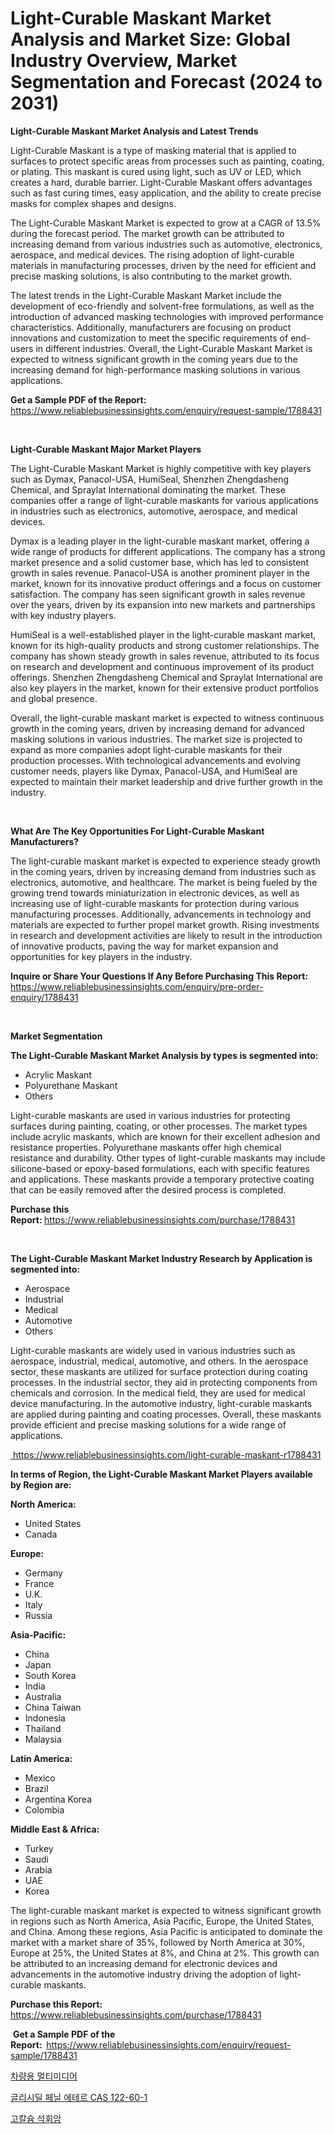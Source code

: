 <p><h1>Light-Curable Maskant Market Analysis and Market Size: Global Industry Overview, Market Segmentation and Forecast (2024 to 2031)</h1></p><p><strong>Light-Curable Maskant Market Analysis and Latest Trends</strong></p>
<p><p>Light-Curable Maskant is a type of masking material that is applied to surfaces to protect specific areas from processes such as painting, coating, or plating. This maskant is cured using light, such as UV or LED, which creates a hard, durable barrier. Light-Curable Maskant offers advantages such as fast curing times, easy application, and the ability to create precise masks for complex shapes and designs.</p><p>The Light-Curable Maskant Market is expected to grow at a CAGR of 13.5% during the forecast period. The market growth can be attributed to increasing demand from various industries such as automotive, electronics, aerospace, and medical devices. The rising adoption of light-curable materials in manufacturing processes, driven by the need for efficient and precise masking solutions, is also contributing to the market growth.</p><p>The latest trends in the Light-Curable Maskant Market include the development of eco-friendly and solvent-free formulations, as well as the introduction of advanced masking technologies with improved performance characteristics. Additionally, manufacturers are focusing on product innovations and customization to meet the specific requirements of end-users in different industries. Overall, the Light-Curable Maskant Market is expected to witness significant growth in the coming years due to the increasing demand for high-performance masking solutions in various applications.</p></p>
<p><strong>Get a Sample PDF of the Report:&nbsp;</strong> <a href="https://www.reliablebusinessinsights.com/enquiry/request-sample/1788431">https://www.reliablebusinessinsights.com/enquiry/request-sample/1788431</a></p>
<p>&nbsp;</p>
<p><strong>Light-Curable Maskant Major Market Players</strong></p>
<p><p>The Light-Curable Maskant Market is highly competitive with key players such as Dymax, Panacol-USA, HumiSeal, Shenzhen Zhengdasheng Chemical, and Spraylat International dominating the market. These companies offer a range of light-curable maskants for various applications in industries such as electronics, automotive, aerospace, and medical devices.</p><p>Dymax is a leading player in the light-curable maskant market, offering a wide range of products for different applications. The company has a strong market presence and a solid customer base, which has led to consistent growth in sales revenue. Panacol-USA is another prominent player in the market, known for its innovative product offerings and a focus on customer satisfaction. The company has seen significant growth in sales revenue over the years, driven by its expansion into new markets and partnerships with key industry players.</p><p>HumiSeal is a well-established player in the light-curable maskant market, known for its high-quality products and strong customer relationships. The company has shown steady growth in sales revenue, attributed to its focus on research and development and continuous improvement of its product offerings. Shenzhen Zhengdasheng Chemical and Spraylat International are also key players in the market, known for their extensive product portfolios and global presence.</p><p>Overall, the light-curable maskant market is expected to witness continuous growth in the coming years, driven by increasing demand for advanced masking solutions in various industries. The market size is projected to expand as more companies adopt light-curable maskants for their production processes. With technological advancements and evolving customer needs, players like Dymax, Panacol-USA, and HumiSeal are expected to maintain their market leadership and drive further growth in the industry.</p></p>
<p>&nbsp;</p>
<p><strong>What Are The Key Opportunities For Light-Curable Maskant Manufacturers?</strong></p>
<p><p>The light-curable maskant market is expected to experience steady growth in the coming years, driven by increasing demand from industries such as electronics, automotive, and healthcare. The market is being fueled by the growing trend towards miniaturization in electronic devices, as well as increasing use of light-curable maskants for protection during various manufacturing processes. Additionally, advancements in technology and materials are expected to further propel market growth. Rising investments in research and development activities are likely to result in the introduction of innovative products, paving the way for market expansion and opportunities for key players in the industry.</p></p>
<p><strong>Inquire or Share Your Questions If Any Before Purchasing This Report:</strong> <a href="https://www.reliablebusinessinsights.com/enquiry/pre-order-enquiry/1788431">https://www.reliablebusinessinsights.com/enquiry/pre-order-enquiry/1788431</a></p>
<p>&nbsp;</p>
<p><strong>Market Segmentation</strong></p>
<p><strong>The Light-Curable Maskant Market Analysis by types is segmented into:</strong></p>
<p><ul><li>Acrylic Maskant</li><li>Polyurethane Maskant</li><li>Others</li></ul></p>
<p><p>Light-curable maskants are used in various industries for protecting surfaces during painting, coating, or other processes. The market types include acrylic maskants, which are known for their excellent adhesion and resistance properties. Polyurethane maskants offer high chemical resistance and durability. Other types of light-curable maskants may include silicone-based or epoxy-based formulations, each with specific features and applications. These maskants provide a temporary protective coating that can be easily removed after the desired process is completed.</p></p>
<p><strong>Purchase this Report:&nbsp;</strong><a href="https://www.reliablebusinessinsights.com/purchase/1788431">https://www.reliablebusinessinsights.com/purchase/1788431</a></p>
<p>&nbsp;</p>
<p><strong>The Light-Curable Maskant Market Industry Research by Application is segmented into:</strong></p>
<p><ul><li>Aerospace</li><li>Industrial</li><li>Medical</li><li>Automotive</li><li>Others</li></ul></p>
<p><p>Light-curable maskants are widely used in various industries such as aerospace, industrial, medical, automotive, and others. In the aerospace sector, these maskants are utilized for surface protection during coating processes. In the industrial sector, they aid in protecting components from chemicals and corrosion. In the medical field, they are used for medical device manufacturing. In the automotive industry, light-curable maskants are applied during painting and coating processes. Overall, these maskants provide efficient and precise masking solutions for a wide range of applications.</p></p>
<p><a href="https://www.reliablebusinessinsights.com/light-curable-maskant-r1788431">&nbsp;https://www.reliablebusinessinsights.com/light-curable-maskant-r1788431</a></p>
<p><strong>In terms of Region, the Light-Curable Maskant Market Players available by Region are:</strong></p>
<p>
    <p> <strong> North America: </strong>
        <ul>
            <li>United States</li>
            <li>Canada</li>
        </ul>
        </p> 
    <p> <strong> Europe: </strong>
        <ul>
            <li>Germany</li>
            <li>France</li>
            <li>U.K.</li>
            <li>Italy</li>
            <li>Russia</li>
        </ul>
        </p> 
    <p> <strong> Asia-Pacific: </strong>
        <ul>
            <li>China</li>
            <li>Japan</li>
            <li>South Korea</li>
            <li>India</li>
            <li>Australia</li>
            <li>China Taiwan</li>
            <li>Indonesia</li>
            <li>Thailand</li>
            <li>Malaysia</li>
        </ul>
        </p> 
    <p> <strong> Latin America: </strong>
        <ul>
            <li>Mexico</li>
            <li>Brazil</li>
            <li>Argentina Korea</li>
            <li>Colombia</li>
        </ul>
        </p> 
    <p> <strong> Middle East & Africa: </strong>
        <ul>
            <li>Turkey</li>
            <li>Saudi</li>
            <li>Arabia</li>
            <li>UAE</li>
            <li>Korea</li>
        </ul>
    </p>
    </p>
<p><p>The light-curable maskant market is expected to witness significant growth in regions such as North America, Asia Pacific, Europe, the United States, and China. Among these regions, Asia Pacific is anticipated to dominate the market with a market share of 35%, followed by North America at 30%, Europe at 25%, the United States at 8%, and China at 2%. This growth can be attributed to an increasing demand for electronic devices and advancements in the automotive industry driving the adoption of light-curable maskants.</p></p>
<p><strong>Purchase this Report: </strong><a href="https://www.reliablebusinessinsights.com/purchase/1788431">https://www.reliablebusinessinsights.com/purchase/1788431</a></p>
<p>&nbsp;<strong>Get a Sample PDF of the Report:&nbsp;&nbsp;</strong><a href="https://www.reliablebusinessinsights.com/enquiry/request-sample/1788431">https://www.reliablebusinessinsights.com/enquiry/request-sample/1788431</a></p>
<p><strong></strong></p>
<p><p><a href="https://medium.com/@lucianmaluan2022/%EC%9E%90%EB%8F%99%EC%B0%A8-%EC%9E%A5%EC%B0%A9%ED%98%95-%EB%A9%80%ED%8B%B0%EB%AF%B8%EB%94%94%EC%96%B4-%EC%8B%9C%EC%9E%A5-%EA%B7%9C%EB%AA%A8-%EB%B0%8F-%EC%A0%90%EC%9C%A0%EC%9C%A8-%EB%B6%84%EC%84%9D-%EC%84%B1%EC%9E%A5-%EB%8F%99%ED%96%A5-%EB%B0%8F-%EC%98%88%EC%B8%A1-2024-2031-bfd380a6b5f3">차량용 멀티미디어</a></p><p><a href="https://github.com/kimvicki3212024/Market-Research-Report-List-1/blob/main/4527620143137.md">글리시딜 페닐 에테르 CAS 122-60-1</a></p><p><a href="https://medium.com/@flower89678/%EA%B3%A0%EC%B9%BC%EC%8A%98-%EC%84%9D%ED%9A%8C%EC%95%94-%EC%8B%9C%EC%9E%A5%EC%9D%84-%EC%8B%AC%EC%B8%B5%EC%A0%81%EC%9C%BC%EB%A1%9C-%EC%A1%B0%EC%82%AC-%EB%8F%99%ED%96%A5-%EC%8B%9C%EC%9E%A5-%EC%84%B8%EB%B6%84%ED%99%94-%EB%B0%8F-%EA%B2%BD%EC%9F%81-%EB%B6%84%EC%84%9D-deda43330db8">고칼슘 석회암</a></p></p>